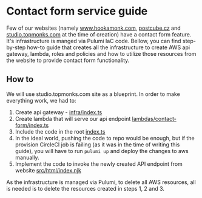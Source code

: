 # Contact form service guide

Few of our websites (namely www.hookamonk.com, [postcube.cz](https://postcube.cz)  and [studio.topmonks.com](https://studio.topmonks.com) at the time of creation) have a contact form feature. It's infrastructure is manged via Pulumi IaC code. Bellow, you can find step-by-step how-to guide that creates all the infrastructure to create AWS api gateway, lambda, roles and policies and how to utilize those resources from the website to provide contact form functionality.

## How to

We will use studio.topmonks.com site as a blueprint. In order to make everything work, we had to:

1. Create api gateway - [infra/index.ts](infra/index.ts)
2. Create lambda that will serve our api endpoint [lambdas/contact-form/index.ts](lambdas/contact-form/index.ts)
3. Include the code in the root [index.ts](./index.ts)
4. In the ideal world, pushing the code to repo would be enough, but if the provision CircleCI job is failing (as it was in the time of writing this guide), you will have to run `pulumi up` and deploy the changes to aws manually.
5. Implement the code to invoke the newly created API endpoint from website [src/html/index.njk](src/html/index.njk)

As the infrastructure is managed via Pulumi, to delete all AWS resources, all is needed is to delete the resources created in steps 1, 2 and 3.
